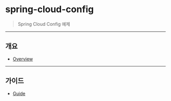# spring-cloud-config
> Spring Cloud Config 예제
---
## 개요
* [Overview](https://github.com/idealful/spring-cloud-config/blob/master/Overview.md)
---
## 가이드
* [Guide](https://github.com/idealful/spring-cloud-config/blob/master/Guide.md)